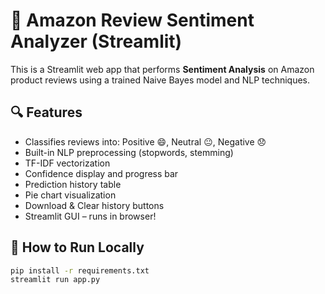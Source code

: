 # 🛒 Amazon Review Sentiment Analyzer (Streamlit)

This is a Streamlit web app that performs **Sentiment Analysis** on Amazon product reviews using a trained Naive Bayes model and NLP techniques.

## 🔍 Features
- Classifies reviews into: Positive 😄, Neutral 😐, Negative 😞
- Built-in NLP preprocessing (stopwords, stemming)
- TF-IDF vectorization
- Confidence display and progress bar
- Prediction history table
- Pie chart visualization
- Download & Clear history buttons
- Streamlit GUI – runs in browser!

## 🚀 How to Run Locally

```bash
pip install -r requirements.txt
streamlit run app.py

